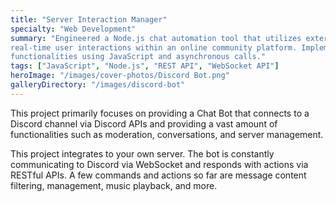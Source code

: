 ```yaml
---
title: "Server Interaction Manager"
specialty: "Web Development"
summary: "Engineered a Node.js chat automation tool that utilizes external APIs to process and respond to
real-time user interactions within an online community platform. Implemented server moderation and automated response
functionalities using JavaScript and asynchronous calls."
tags: ["JavaScript", "Node.js", "REST API", "WebSocket API"]
heroImage: "/images/cover-photos/Discord Bot.png"
galleryDirectory: "/images/discord-bot"
---
```


This project primarily focuses on providing a Chat Bot that connects to a Discord channel via Discord APIs and providing a vast amount of functionalities such as moderation, conversations, and server management.

This project integrates to your own server. The bot is constantly communicating to Discord via WebSocket and responds with actions via RESTful APIs. A few commands and actions so far are message content filtering, management, music playback, and more.
